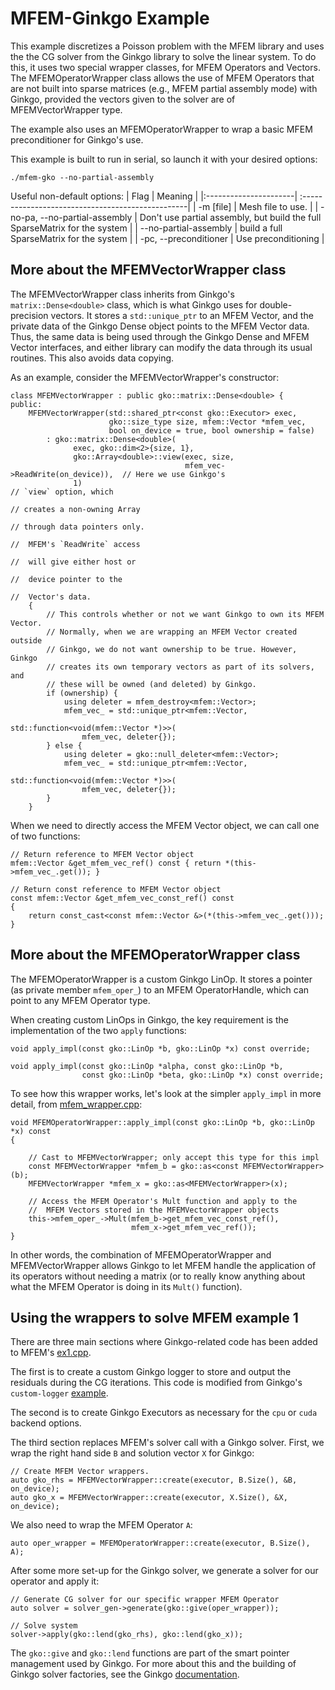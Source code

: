 # MFEM-Ginkgo Example

This example discretizes a Poisson problem with the MFEM library and uses the 
the CG solver from the Ginkgo library to solve the linear system.  To do 
this, it uses two special wrapper classes, for MFEM Operators and Vectors.  The 
MFEMOperatorWrapper class allows the use of MFEM Operators that are not built into
sparse matrices (e.g., MFEM partial assembly mode) with Ginkgo, provided the vectors
given to the solver are of MFEMVectorWrapper type.

The example also uses an MFEMOperatorWrapper to wrap a basic MFEM preconditioner for 
Ginkgo's use.

This example is built to run in serial, so launch it with your desired options:
```
./mfem-gko --no-partial-assembly
```

Useful non-default options:
|   Flag                | Meaning                                           |
|:----------------------| :-------------------------------------------------|
|  -m [file]            | Mesh file to use.                                 |
| -no-pa,  --no-partial-assembly | Don't use partial assembly, but build the full SparseMatrix for the system  |
| --no-partial-assembly | build a full SparseMatrix for the system          |
| -pc, --preconditioner | Use preconditioning                               |


## More about the MFEMVectorWrapper class

The MFEMVectorWrapper class inherits from Ginkgo's `matrix::Dense<double>` class,
which is what Ginkgo uses for double-precision vectors.  It stores a 
`std::unique_ptr` to an MFEM Vector, and the private data of the Ginkgo Dense
object points to the MFEM Vector data.  Thus, the same data is being used 
through the Ginkgo Dense and MFEM Vector interfaces, and either library
can modify the data through its usual routines.  This also avoids data copying.

As an example, consider the MFEMVectorWrapper's constructor:

```
class MFEMVectorWrapper : public gko::matrix::Dense<double> {
public:
    MFEMVectorWrapper(std::shared_ptr<const gko::Executor> exec,
                      gko::size_type size, mfem::Vector *mfem_vec,
                      bool on_device = true, bool ownership = false)
        : gko::matrix::Dense<double>(
              exec, gko::dim<2>{size, 1},
              gko::Array<double>::view(exec, size,
                                       mfem_vec->ReadWrite(on_device)),  // Here we use Ginkgo's 
              1)                                                         // `view` option, which 
                                                                         // creates a non-owning Array
                                                                         // through data pointers only.
                                                                         //  MFEM's `ReadWrite` access 
                                                                         //  will give either host or 
                                                                         //  device pointer to the 
                                                                         //  Vector's data.
    {
        // This controls whether or not we want Ginkgo to own its MFEM Vector.
        // Normally, when we are wrapping an MFEM Vector created outside 
        // Ginkgo, we do not want ownership to be true. However, Ginkgo
        // creates its own temporary vectors as part of its solvers, and 
        // these will be owned (and deleted) by Ginkgo. 
        if (ownership) {
            using deleter = mfem_destroy<mfem::Vector>;
            mfem_vec_ = std::unique_ptr<mfem::Vector,
                                        std::function<void(mfem::Vector *)>>(
                mfem_vec, deleter{});
        } else {
            using deleter = gko::null_deleter<mfem::Vector>;
            mfem_vec_ = std::unique_ptr<mfem::Vector,
                                        std::function<void(mfem::Vector *)>>(
                mfem_vec, deleter{});
        }
    }
```

When we need to directly access the MFEM Vector object, we can call one of two 
functions:

```
// Return reference to MFEM Vector object
mfem::Vector &get_mfem_vec_ref() const { return *(this->mfem_vec_.get()); }

// Return const reference to MFEM Vector object
const mfem::Vector &get_mfem_vec_const_ref() const
{
    return const_cast<const mfem::Vector &>(*(this->mfem_vec_.get()));
}
```

## More about the MFEMOperatorWrapper class

The MFEMOperatorWrapper is a custom Ginkgo LinOp.  It stores a pointer (as private
member `mfem_oper_`) to an MFEM OperatorHandle, which can point to any MFEM Operator type.  

When creating custom LinOps in Ginkgo, the key requirement is the implementation
of the two `apply` functions:

```
void apply_impl(const gko::LinOp *b, gko::LinOp *x) const override;

void apply_impl(const gko::LinOp *alpha, const gko::LinOp *b,
                const gko::LinOp *beta, gko::LinOp *x) const override;
```

To see how this wrapper works, let's look at the simpler `apply_impl` in more detail,
from [mfem_wrapper.cpp](./mfem_wrapper.cpp):

```
void MFEMOperatorWrapper::apply_impl(const gko::LinOp *b, gko::LinOp *x) const
{

    // Cast to MFEMVectorWrapper; only accept this type for this impl
    const MFEMVectorWrapper *mfem_b = gko::as<const MFEMVectorWrapper>(b);
    MFEMVectorWrapper *mfem_x = gko::as<MFEMVectorWrapper>(x);

    // Access the MFEM Operator's Mult function and apply to the 
    //  MFEM Vectors stored in the MFEMVectorWrapper objects 
    this->mfem_oper_->Mult(mfem_b->get_mfem_vec_const_ref(),
                           mfem_x->get_mfem_vec_ref());
}
```

In other words, the combination of MFEMOperatorWrapper and MFEMVectorWrapper allows 
Ginkgo to let MFEM handle the application of its operators without needing a matrix
(or to really know anything about what the MFEM Operator is doing in its `Mult()` function).

## Using the wrappers to solve MFEM example 1

There are three main sections where Ginkgo-related code has been added to MFEM's [ex1.cpp](https://github.com/mfem/mfem/blob/master/examples/ex1.cpp).

The first is to create a custom Ginkgo logger to store and output the residuals during
the CG iterations.  This code is modified from Ginkgo's `custom-logger` [example](https://github.com/ginkgo-project/ginkgo/tree/develop/examples/custom-logger).

The second is to create Ginkgo Executors as necessary for the `cpu` or `cuda` backend options.

The third section replaces MFEM's solver call with a Ginkgo solver. First, we wrap the 
right hand side `B` and solution vector `X` for Ginkgo:

```
// Create MFEM Vector wrappers.
auto gko_rhs = MFEMVectorWrapper::create(executor, B.Size(), &B, on_device);
auto gko_x = MFEMVectorWrapper::create(executor, X.Size(), &X, on_device);
```

We also need to wrap the MFEM Operator `A`:

```
auto oper_wrapper = MFEMOperatorWrapper::create(executor, B.Size(), A);
```

After some more set-up for the Ginkgo solver, we generate a solver for our 
operator and apply it:

```
// Generate CG solver for our specific wrapper MFEM Operator
auto solver = solver_gen->generate(gko::give(oper_wrapper));
    
// Solve system
solver->apply(gko::lend(gko_rhs), gko::lend(gko_x));
```

The `gko::give` and `gko::lend` functions are part of the smart pointer
management used by Ginkgo.  For more about this and the building of 
Ginkgo solver factories, see the Ginkgo [documentation](https://ginkgo-project.github.io/ginkgo/doc/develop/). 

